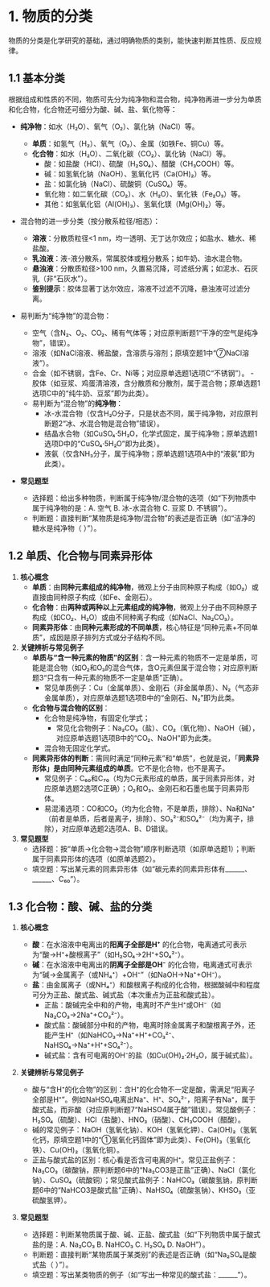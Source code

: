 
# 1. 物质的分类

物质的分类是化学研究的基础，通过明确物质的类别，能快速判断其性质、反应规律。

## 1.1 基本分类
根据组成和性质的不同，物质可先分为纯净物和混合物，纯净物再进一步分为单质和化合物，化合物还可细分为酸、碱、盐、氧化物等：

- **纯净物**：如水（H₂O）、氧气（O₂）、氯化钠（NaCl）等。
  - **单质**：如氢气（H₂）、氧气（O₂）、金属（如铁Fe、铜Cu）等。
  - **化合物**：如水（H₂O）、二氧化碳（CO₂）、氯化钠（NaCl）等。
    - 酸：如盐酸（HCl）、硫酸（H₂SO₄）、醋酸（CH₃COOH）等。
    - 碱：如氢氧化钠（NaOH）、氢氧化钙（Ca(OH)₂）等。
    - 盐：如氯化钠（NaCl）、硫酸铜（CuSO₄）等。
    - 氧化物：如二氧化碳（CO₂）、水（H₂O）、氧化铁（Fe₂O₃）等。
    - 其他：如氢氧化铝（Al(OH)₃）、氢氧化镁（Mg(OH)₂）等。
- 混合物的进一步分类（按分散系粒径/相态）：
    - **溶液**：分散质粒径<1 nm，均一透明、无丁达尔效应；如盐水、糖水、稀盐酸。
    - **乳浊液**：液-液分散系，常属胶体或粗分散系；如牛奶、油水混合物。
    - **悬浊液**：分散质粒径>100 nm，久置易沉降，可滤纸分离；如泥水、石灰乳（非“石灰水”）。
    - **鉴别提示**：胶体显著丁达尔效应，溶液不过滤不沉降，悬浊液可过滤分离。

- 易判断为“纯净物”的混合物：
    - 空气（含N₂、O₂、CO₂、稀有气体等；对应原判断题1“干净的空气是纯净物”，错误）。
    - 溶液（如NaCl溶液、稀盐酸，含溶质与溶剂；原填空题1中“⑦NaCl溶液”）。
    - 合金（如不锈钢，含Fe、Cr、Ni等；对应原单选题1选项C“不锈钢”）。  - 胶体（如豆浆、鸡蛋清溶液，含分散质和分散剂，属于混合物；原单选题1选项C中的“纯牛奶、豆浆”即为此类）。
    - 易判断为“混合物”的**纯净物**：
        - 冰-水混合物（仅含H₂O分子，只是状态不同，属于纯净物，对应原判断题2“冰、水混合物是混合物”错误）。
        - 结晶水合物（如CuSO₄·5H₂O，化学式固定，属于纯净物；原单选题1选项D中的“CuSO₄·5H₂O”即为此类）。
        - 液氨（仅含NH₃分子，属于纯净物；原单选题1选项A中的“液氨”即为此类）。

- **常见题型**
    - 选择题：给出多种物质，判断属于纯净物/混合物的选项（如“下列物质中属于纯净物的是：A. 空气 B. 冰-水混合物 C. 豆浆 D. 不锈钢”）。
    - 判断题：直接判断“某物质是纯净物/混合物”的表述是否正确（如“洁净的糖水是纯净物（  ）”）。

## 1.2 单质、化合物与同素异形体
1. **核心概念**
    - **单质**：由**同种元素组成的纯净物**，微观上分子由同种原子构成（如O₂）或直接由同种原子构成（如Fe、金刚石）。
    - **化合物**：由**两种或两种以上元素组成的纯净物**，微观上分子由不同种原子构成（如CO₂、H₂O）或由不同种离子构成（如NaCl、Na₂CO₃）。
    - **同素异形体**：由**同种元素形成的不同单质**，核心特征是“同种元素+不同单质”，成因是原子排列方式或分子结构不同。
2. **关键辨析与常见例子**
    - **单质与“含一种元素的物质”的区别**：含一种元素的物质不一定是单质，可能是混合物（如O₂和O₃的混合气体，含O元素但属于混合物；对应原判断题3“只含有一种元素的物质不一定是单质”正确）。
      - 常见单质例子：Cu（金属单质）、金刚石（非金属单质）、N₂（气态非金属单质），对应原单选题1选项B中的“金刚石、N₂”即为此类。
    - **化合物与混合物的区别**：
      - 化合物是纯净物，有固定化学式；
        - 常见化合物例子：Na₂CO₃（盐）、CO₂（氧化物）、NaOH（碱），对应原单选题1选项B中的“CO₂、NaOH”即为此类。
      - 混合物无固定化学式。
    - **同素异形体的判断**：需同时满足“同种元素”和“单质”，也就是说，「**同素异形体」是由同种元素组成的单质**。它不是化合物，也不是离子。
      - 常见例子：C₆₀和C₇₀（均为C元素形成的单质，属于同素异形体，对应原单选题2选项C正确）；O₂和O₃、金刚石和石墨也属于同素异形体。
      - 易混淆选项：CO和CO₂（均为化合物，不是单质，排除）、Na和Na⁺（前者是单质，后者是离子，排除）、SO₃²⁻和SO₄²⁻（均为离子，排除），对应原单选题2选项A、B、D错误。
3. **常见题型**
    - 选择题：按“单质→化合物→混合物”顺序判断选项（如原单选题1）；判断属于同素异形体的选项（如原单选题2）。
    - 填空题：写出某元素的同素异形体（如“碳元素的同素异形体有______、______、C₆₀”）。

## 1.3 化合物：酸、碱、盐的分类

1. **核心概念**
    - **酸**：在水溶液中电离出的**阳离子全部是H⁺** 的化合物，电离通式可表示为“酸→H⁺+酸根离子”（如H₂SO₄→2H⁺+SO₄²⁻）。
    - **碱**：在水溶液中电离出的**阴离子全部是OH⁻** 的化合物，电离通式可表示为“碱→金属离子（或NH₄⁺）+OH⁻”（如NaOH→Na⁺+OH⁻）。
    - **盐**：由金属离子（或NH₄⁺）和酸根离子构成的化合物，根据酸碱中和程度可分为正盐、酸式盐、碱式盐（本次重点为正盐和酸式盐）。
        - 正盐：酸碱完全中和的产物，电离时不产生H⁺或OH⁻（如Na₂CO₃→2Na⁺+CO₃²⁻）。
        - 酸式盐：酸碱部分中和的产物，电离时除金属离子和酸根离子外，还能产生H⁺（如NaHCO₃→Na⁺+H⁺+CO₃²⁻、NaHSO₄→Na⁺+H⁺+SO₄²⁻）。
        - 碱式盐：含有可电离的OH⁻的盐（如Cu(OH)₂·2H₂O，属于碱式盐）。

2. **关键辨析与常见例子**
    - 酸与“含H⁺的化合物”的区别：含H⁺的化合物不一定是酸，需满足“阳离子全部是H⁺”。例如NaHSO₄电离出Na⁺、H⁺、SO₄²⁻，阳离子有Na⁺，属于酸式盐，而非酸（对应原判断题7“NaHSO4属于酸”错误）。常见酸例子：H₂SO₄（硫酸）、HCl（盐酸）、HNO₃（硝酸）、CH₃COOH（醋酸）。
    - 碱的常见例子：NaOH（氢氧化钠）、KOH（氢氧化钾）、Ca(OH)₂（氢氧化钙，原填空题1中的“①氢氧化钙固体”即为此类）、Fe(OH)₃（氢氧化铁）、Cu(OH)₂（氢氧化铜）。
    - 正盐与酸式盐的区别：核心看是否含可电离的H⁺。常见正盐例子：Na₂CO₃（碳酸钠，原判断题6中的“Na₂CO3是正盐”正确）、NaCl（氯化钠）、CuSO₄（硫酸铜）；常见酸式盐例子：NaHCO₃（碳酸氢钠，原判断题6中的“NaHCO3是酸式盐”正确）、NaHSO₄（硫酸氢钠）、KHSO₃（亚硫酸氢钾）。

3. **常见题型**
    - 选择题：判断某物质属于酸、碱、正盐、酸式盐（如“下列物质中属于酸式盐的是：A. Na₂CO₃ B. NaHCO₃ C. H₂SO₄ D. NaOH”）。
    - 判断题：直接判断“某物质属于某类别”的表述是否正确（如“Na₂SO₄是酸式盐（  ）”）。
    - 填空题：写出某类物质的例子（如“写出一种常见的酸式盐：______”）。


